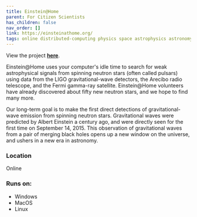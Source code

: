 ```yaml
---
title: Einstein@Home
parent: For Citizen Scientists
has_children: false
nav_order: []
link: https://einsteinathome.org/
tags: online distributed-computing physics space astrophysics astronomy LIGO Arecibo radio telescope satellite stars gravity gravitational-waves Einstein science
---
```


View the project [**here**](https://einsteinathome.org/).

Einstein@Home uses your computer's idle time to search for weak astrophysical signals from spinning neutron stars (often called pulsars) using data from the LIGO gravitational-wave detectors, the Arecibo radio telescope, and the Fermi gamma-ray satellite. Einstein@Home volunteers have already discovered about fifty new neutron stars, and we hope to find many more.

Our long-term goal is to make the first direct detections of gravitational-wave emission from spinning neutron stars. Gravitational waves were predicted by Albert Einstein a century ago, and were directly seen for the first time on September 14, 2015. This observation of gravitational waves from a pair of merging black holes opens up a new window on the universe, and ushers in a new era in astronomy.

### Location
Online

### Runs on:
- Windows
- MacOS
- Linux
